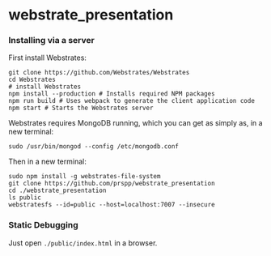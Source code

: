# webstrate_presentation

### Installing via a server

First install Webstrates:

```
git clone https://github.com/Webstrates/Webstrates
cd Webstrates
# install Webstrates
npm install --production # Installs required NPM packages
npm run build # Uses webpack to generate the client application code
npm start # Starts the Webstrates server
```

Webstrates requires MongoDB running, which you can get as simply as, in a new terminal:

```
sudo /usr/bin/mongod --config /etc/mongodb.conf
```

Then in a new terminal:

```
sudo npm install -g webstrates-file-system
git clone https://github.com/prspp/webstrate_presentation
cd ./webstrate_presentation
ls public
webstratesfs --id=public --host=localhost:7007 --insecure
```

### Static Debugging

Just open `./public/index.html` in a browser.
